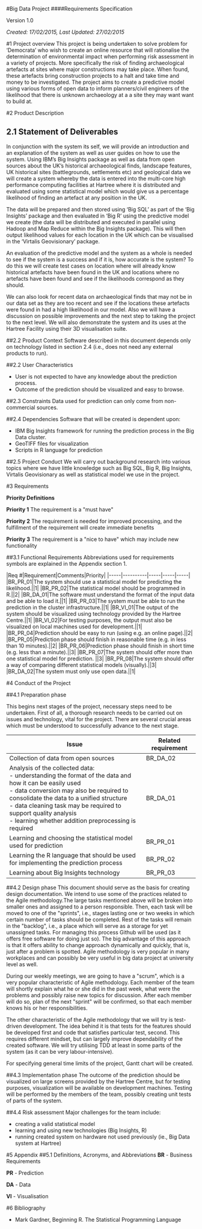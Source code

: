 #Big Data Project 
####Requirements Specification

Version 1.0

*Created: 17/02/2015, Last Updated: 27/02/2015*

#1 Project overview
This project is being undertaken to solve  problem for ‘Democrata’ who wish to create an online resource that will rationalise the determination of environmental impact when  performing risk assessment in a variety of projects. More specifically the risk of finding archaeological artefacts at sites where major constructions may take place. When found, these artefacts bring construction projects to a halt and take time and money to be investigated. The project aims to create a predictive model using various forms of open data to inform planners/civil engineers of the likelihood that there is unknown archaeology at a a site they may want want to build at.

#2 Product Description

## 2.1 Statement of Deliverables
In conjunction with the system its self, we will provide an introduction and an explanation of the system as well as user guides on how to use the system. Using IBM’s Big Insights package as well as data from open sources about the UK’s historical archaeological finds, landscape features, UK historical sites (battlegrounds, settlements etc) and geological data we will create a system whereby the data is entered into the multi-core high performance computing facilities at Hartree where it is distributed and evaluated using some statistical model which would give us a percentage likelihood of finding an artefact at any position in the UK. 

The data will be prepared and then stored using ‘Big SQL’ as part of the ‘Big Insights’ package and then evaluated in ‘Big R’ using the predictive model we create (the data will be distributed and executed in parallel using Hadoop and Map Reduce within the Big Insights package). This will then output likelihood values for each location in the UK which can be visualised in the ‘Virtalis Geovisionary’ package. 

An evaluation of the predictive model and the system as a whole is needed to see if the system is a success and if it is, how accurate is the system? To do this we will create test cases on location where will already know historical artefacts have been found in the UK and locations where no artefacts have been found and see if the likelihoods correspond as they should. 

We can also look for recent data on archaeological finds that may not be in our data set as they are too recent and see if the locations these artefacts were found in had a high likelihood in our model. Also we will have a discussion on possible improvements and the next step to taking the project to the next level. We will also demonstrate the system and its uses at the Hartree Facility using their 3D visualisation suite.

##2.2 Product Context
Software described in this document depends only on technology listed in section 2.4 (i.e., does not need any external products to run). 

##2.2 User Characteristics
- User is not expected to have any knowledge about the prediction process.
- Outcome of the prediction should be visualized and easy to browse.

##2.3 Constraints
Data used for prediction can only come from non-commercial sources.

##2.4 Dependencies
Software that will be created is dependent upon:
- IBM Big Insights framework for running the prediction process in the Big Data cluster.
- GeoTIFF files for visualization
- Scripts in R language for prediction

##2.5 Project Conduct
We will carry out background research into various topics where we have little knowledge such as Big SQL, Big R, Big Insights, Virtalis Geovisionary as well as statistical model we use in the project. 

#3 Requirements

**Priority Definitions**

**Priority 1**  The requirement is a "must have"

**Priority 2**  The requirement is needed for improved processing, and the fulfillment of the requirement will create immediate benefits

**Priority 3**  The requirement is a "nice to have"  which may include new functionality

##3.1 Functional Requirements
Abbreviations used for requirements symbols are explained in the Appendix section 1.

|Req #|Requirement|Comments|Priority|
|-----|----------|-----|-----|-----|
|BR_PR_01|The system should use a statistical model for predicting the likelihood.||1|
|BR_PR_02|The statistical model should be programmed in R.||2|
|BR_DA_01|The software must understand the format of the input data and be able to load it.||1|
|BR_PR_03|The system must be able to run the prediction in the cluster infrastructure.||1|
|BR_VI_01|The output of the system should be visualized using technology provided by the Hartree Centre.||1|
|BR_VI_02|For testing purposes, the output must also be visualized on local machines used for development.||1|
|BR_PR_04|Prediction should be easy to run (using e.g. an online page).||2|
|BR_PR_05|Prediction phase should finish in reasonable time (e.g. in less than 10 minutes).||2|
|BR_PR_06|Prediction phase should finish in short time (e.g. less than a minute).||3|
|BR_PR_07|The system should offer more than one statistical model for prediction. ||3|
|BR_PR_08|The system should offer a way of comparing different statistical models (visually).||3|
|BR_DA_02|The system must only use open data.||1|

#4 Conduct of the Project

##4.1 Preparation phase

This begins next stages of the project, necessary steps need to be undertaken. First of all, a thorough research needs to be carried out on issues and technology, vital for the project. There are several crucial areas which must be understood to successfully advance to the next stage.

|Issue|Related requirement|
|---|---|
|Collection of data from open sources|BR_DA_02|
|Analysis of the collected data:<br />- understanding the format of the data and how it can be easily used<br />- data conversion may also be required to consolidate the data to a unified structure<br />- data cleaning task may be required to support quality analysis<br />- learning whether addition preprocessing is required|BR_DA_01|
|Learning and choosing the statistical model used for prediction|BR_PR_01|
|Learning the R language that should be used for implementing the prediction process|BR_PR_02|
|Learning about Big Insights technology|BR_PR_03|


##4.2 Design phase
This document should serve as the basis for creating design documentation. We intend to use some of the practices related to the Agile methodology.The large tasks mentioned above will be broken into smaller ones and assigned to a person responsible. Then, each task will be moved to one of the "sprints", i.e., stages lasting one or two weeks in which certain number of tasks should be completed. Rest of the tasks will remain in the "backlog", i.e., a place which will serve as a storage for yet unassigned tasks. For managing this process Github will be used (as it offers free software for doing just so). The big advantage of this approach is that it offers ability to change approach dynamically and quickly, that is, just after a problem is spotted. Agile methodology is very popular in many workplaces and can possibly be very useful in big data project at university level as well.

During our weekly meetings, we are going to have a "scrum", which is a very popular characteristic of Agile methodology. Each member of the team will shortly explain what he or she did in the past week, what were the problems and possibly raise new topics for discussion. After each member will do so, plan of the next "sprint" will be confirmed, so that each member knows his or her responsibilities.

The other characteristic of the Agile methodology that we will try is test-driven development. The idea behind it is that tests for the features should be developed first and code that satisfies particular test, second. This requires different mindset, but can largely improve dependability of the created software. We will try utilising TDD at least in some parts of the system (as it can be very labour-intensive).

For specifying general time limits of the project, Gantt chart will be created.

##4.3 Implementation phase
The outcome of the prediction should be visualized on large screens provided by the Hartree Centre, but for testing purposes, visualization will be available on development machines.
Testing will be performed by the members of the team, possibly creating unit tests of parts of the system.

##4.4 Risk assessment
Major challenges for the team include:
- creating a valid statistical model
- learning and using new technologies (Big Insights, R)
- running created system on hardware not used previously (ie., Big Data system at Hartree)

#5 Appendix
##5.1 Definitions, Acronyms, and Abbreviations
__BR__ - Business Requirements

__PR__ - Prediction

__DA__ - Data

__VI__ - Visualisation

#6 Bibliography
- Mark Gardner, Beginning R. The Statistical Programming Language
